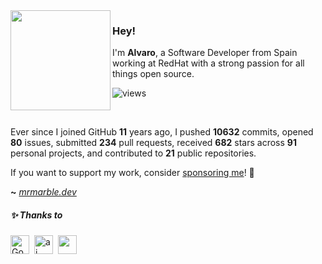 <img src="https://avatar.mrmarble.dev/avatar/76561198287455504" width="160" align="left"/>

### Hey!

I'm **Alvaro**, a Software Developer from Spain working at RedHat with a strong passion for all things open source.

![views](https://komarev.com/ghpvc/?username=mrmarble&style=flat&color=313131&label=views&abbreviated=true)

</br>

Ever since I joined GitHub **11** years ago, I pushed **10632** commits, opened **80** issues, submitted **234** pull requests, received **682** stars across **91** personal projects, and contributed to **21** public repositories.


If you want to support my work, consider [sponsoring me](https://github.com/sponsors/mrmarble)! 💖

**~** [_mrmarble.dev_](https://mrmarble.dev/)


<h5>
  ✨ Thanks to
</h5>
<p>
<!-- sponsors --><a href="https://github.com/GoRhY"><img src="https:&#x2F;&#x2F;avatars.githubusercontent.com&#x2F;u&#x2F;7281306?u&#x3D;368ba39b6784f3ec52525f5bd2840eebbc8aa80b&amp;v&#x3D;4" width="30px" alt="GoRhY" /></a>&nbsp;&nbsp;<a href="https://github.com/ai"><img src="https:&#x2F;&#x2F;avatars.githubusercontent.com&#x2F;u&#x2F;19343?u&#x3D;109019153065fd4af98d015da3ee415790e2ef3e&amp;v&#x3D;4" width="30px" alt="ai" /></a>&nbsp;&nbsp;<a href="https://github.com/"><img src="https:&#x2F;&#x2F;raw.githubusercontent.com&#x2F;JamesIves&#x2F;github-sponsors-readme-action&#x2F;dev&#x2F;.github&#x2F;assets&#x2F;placeholder.png" width="30px" alt="" /></a>&nbsp;&nbsp;<!-- sponsors -->
</p>
